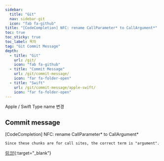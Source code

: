 ```yaml
---
sidebar:
  title: "Git"
  nav: sidebar-git
  icon: "fab fa-github"
title: "[CodeCompletion] NFC: rename CallParameter* to CallArgument*"
toc: true
toc_sticky: true
toc_label: 목차
tag: "Git Commit Message"
depth:
  - title: "Git"
    url: /git/
    icon: "fab fa-github"
  - title: "Commit Message"
    url: /git/commit-message/
    icon: "far fa-folder-open"
  - title: "Swift"
    url: /git/commit-message/apple-swift/
    icon: "far fa-folder-open"
---
```

Apple / Swift Type name 변경


## Commit message
[CodeCompletion] NFC: rename CallParameter* to CallArgument*
```
Since these chunks are for call sites, the correct term is "argument".
```

[<i class="fas fa-link"></i> 링크!](https://github.com/tkremenek/swift/commit/5559d9406f14719c4af8af24a6978cf4c16cf236){:target="_blank"}
